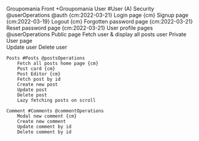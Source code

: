 Groupomania Front +Groupomania
    User #User
        (A) Security @userOperations @auth {cm:2022-03-21}
            Login page {cm}
            Signup page {cm:2022-03-19}
            Logout {cm}
            Forgotten password page {cm:2022-03-21}
            Reset password page {cm:2022-03-21}
        User profile pages @userOperations 
            Public page
                Fetch user & display all posts user
            Private User page  
                Update user
                Delete user

    Posts #Posts @postsOperations    
        Fetch all posts home page {cm}
        Post card {cm}
        Post Editor {cm}
        Fetch post by id
        Create new post
        Update post
        Delete post
        Lazy fetching posts on scroll
        
    Comment #Comments @commentOperations  
        Modal new comment {cm}
        Create new comment 
        Update comment by id
        Delete comment by id
